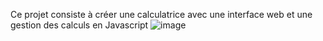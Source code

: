 Ce projet consiste à créer une calculatrice avec une interface web et une gestion des calculs en Javascript
![image](https://github.com/user-attachments/assets/1d5b1964-d79a-4257-819a-ec250834c84a)
